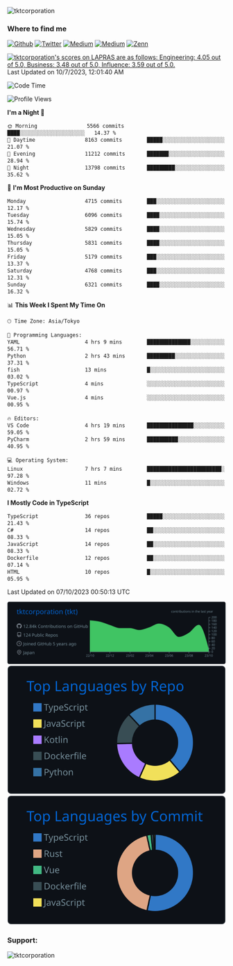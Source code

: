 <p align="left"> <img src="https://komarev.com/ghpvc/?username=tktcorporation&label=Profile%20views&color=0e75b6&style=flat" alt="tktcorporation" /> </p>

<h3>Where to find me</h3>
<p>
<a href="https://github.com/tktcorporation" target="_blank"><img alt="Github" src="https://img.shields.io/badge/GitHub-%2312100E.svg?&style=for-the-badge&logo=Github&logoColor=white" /></a>
<a href="https://twitter.com/tktcorporation" target="_blank"><img alt="Twitter" src="https://img.shields.io/badge/twitter-%231DA1F2.svg?&style=for-the-badge&logo=twitter&logoColor=white" /></a>
<a href="https://www.linkedin.com/in/tktcorporation" target="_blank"><img alt="Medium" src="https://img.shields.io/badge/linkdin-0a66c2.svg?&style=for-the-badge&logo=linkedin&logoColor=white" /></a>
<a href="https://qiita.com/tktcorporation" target="_blank"><img alt="Medium" src="https://img.shields.io/badge/qiita-55C500.svg?&style=for-the-badge&logo=qiita&logoColor=white" /></a>
<a href="https://zenn.dev/tktcorporation" target="_blank"><img alt="Zenn" src="https://img.shields.io/badge/Zenn-3EA8FF.svg?&style=for-the-badge&logo=Zenn&logoColor=white" /></a>
</p>

<!--START_SECTION:lapras-card-->
<p ><a href="https://lapras.com/public/tktcorporation" target="_blank" rel="noopener noreferrer"><img alt="tktcorporation's scores on LAPRAS are as follows: Engineering: 4.05 out of 5.0, Business: 3.48 out of 5.0, Influence: 3.59 out of 5.0." src="https://lapras-card-generator.vercel.app/api/svg?e=4.05&b=3.48&i=3.59&b1=%23232323&b2=%236d6d6d&i1=%23212121&i2=%23818181&l=en" width="300" ></a>  
Last Updated on 10/7/2023, 12:01:40 AM</p>
<!--END_SECTION:lapras-card-->
  
<!--START_SECTION:waka-->
![Code Time](http://img.shields.io/badge/Code%20Time-1%2C171%20hrs-blue)

![Profile Views](http://img.shields.io/badge/Profile%20Views-0-blue)

**I'm a Night 🦉** 

```text
🌞 Morning                5566 commits        ████░░░░░░░░░░░░░░░░░░░░░   14.37 % 
🌆 Daytime                8163 commits        █████░░░░░░░░░░░░░░░░░░░░   21.07 % 
🌃 Evening                11212 commits       ███████░░░░░░░░░░░░░░░░░░   28.94 % 
🌙 Night                  13798 commits       █████████░░░░░░░░░░░░░░░░   35.62 % 
```
📅 **I'm Most Productive on Sunday** 

```text
Monday                   4715 commits        ███░░░░░░░░░░░░░░░░░░░░░░   12.17 % 
Tuesday                  6096 commits        ████░░░░░░░░░░░░░░░░░░░░░   15.74 % 
Wednesday                5829 commits        ████░░░░░░░░░░░░░░░░░░░░░   15.05 % 
Thursday                 5831 commits        ████░░░░░░░░░░░░░░░░░░░░░   15.05 % 
Friday                   5179 commits        ███░░░░░░░░░░░░░░░░░░░░░░   13.37 % 
Saturday                 4768 commits        ███░░░░░░░░░░░░░░░░░░░░░░   12.31 % 
Sunday                   6321 commits        ████░░░░░░░░░░░░░░░░░░░░░   16.32 % 
```


📊 **This Week I Spent My Time On** 

```text
🕑︎ Time Zone: Asia/Tokyo

💬 Programming Languages: 
YAML                     4 hrs 9 mins        ██████████████░░░░░░░░░░░   56.71 % 
Python                   2 hrs 43 mins       █████████░░░░░░░░░░░░░░░░   37.31 % 
fish                     13 mins             █░░░░░░░░░░░░░░░░░░░░░░░░   03.02 % 
TypeScript               4 mins              ░░░░░░░░░░░░░░░░░░░░░░░░░   00.97 % 
Vue.js                   4 mins              ░░░░░░░░░░░░░░░░░░░░░░░░░   00.95 % 

🔥 Editors: 
VS Code                  4 hrs 19 mins       ███████████████░░░░░░░░░░   59.05 % 
PyCharm                  2 hrs 59 mins       ██████████░░░░░░░░░░░░░░░   40.95 % 

💻 Operating System: 
Linux                    7 hrs 7 mins        ████████████████████████░   97.28 % 
Windows                  11 mins             █░░░░░░░░░░░░░░░░░░░░░░░░   02.72 % 
```

**I Mostly Code in TypeScript** 

```text
TypeScript               36 repos            █████░░░░░░░░░░░░░░░░░░░░   21.43 % 
C#                       14 repos            ██░░░░░░░░░░░░░░░░░░░░░░░   08.33 % 
JavaScript               14 repos            ██░░░░░░░░░░░░░░░░░░░░░░░   08.33 % 
Dockerfile               12 repos            ██░░░░░░░░░░░░░░░░░░░░░░░   07.14 % 
HTML                     10 repos            █░░░░░░░░░░░░░░░░░░░░░░░░   05.95 % 
```




 Last Updated on 07/10/2023 00:50:13 UTC
<!--END_SECTION:waka-->

[![](https://raw.githubusercontent.com/tktcorporation/tktcorporation/master/profile-summary-card-output/github_dark/0-profile-details.svg)](https://github.com/vn7n24fzkq/github-profile-summary-cards)
[![](https://raw.githubusercontent.com/tktcorporation/tktcorporation/master/profile-summary-card-output/github_dark/1-repos-per-language.svg)](https://github.com/vn7n24fzkq/github-profile-summary-cards) [![](https://raw.githubusercontent.com/tktcorporation/tktcorporation/master/profile-summary-card-output/github_dark/2-most-commit-language.svg)](https://github.com/vn7n24fzkq/github-profile-summary-cards)

<h3 align="left">Support:</h3>
<p><a href="https://www.buymeacoffee.com/tktcorporation"> <img align="left" src="https://cdn.buymeacoffee.com/buttons/v2/default-yellow.png" height="50" width="210" alt="tktcorporation" /></a></p><br><br>
